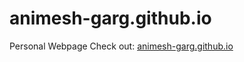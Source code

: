 animesh-garg.github.io
======================

Personal Webpage
Check out: [animesh-garg.github.io](http://animesh-garg.github.io/)
